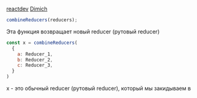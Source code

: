 [reactdev](https://reactdev.ru/libs/redux/api/combineReducers/)
[Dimich](https://www.youtube.com/watch?v=5Ei5nru5Ly4&ab_channel=IT-INCUBATOR)
```js
combineReducers(reducers);
```
 Эта функция возвращает новый reducer (рутовый reducer)
 ```js
 const x = combineReducers(
   {
     a: Reducer_1,
     b: Reducer_2,
     c: Reducer_3,
   }
 )
```

х - это обычный reducer (рутовый reducer), который мы закидываем в 
 